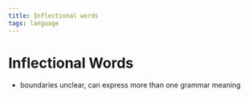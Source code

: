 ```yaml
---
title: Inflectional words
tags: language
---
```


# Inflectional Words
- boundaries unclear, can express more than one grammar meaning


































































































